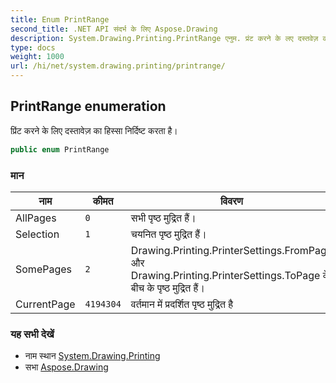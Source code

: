 ```yaml
---
title: Enum PrintRange
second_title: .NET API संदर्भ के लिए Aspose.Drawing
description: System.Drawing.Printing.PrintRange एनुम. प्रंट करने के लए दस्तवेज़ क हस्स नर्दष्ट करत है
type: docs
weight: 1000
url: /hi/net/system.drawing.printing/printrange/
---
```

## PrintRange enumeration

प्रिंट करने के लिए दस्तावेज़ का हिस्सा निर्दिष्ट करता है।

```csharp
public enum PrintRange
```

### मान

| नाम | कीमत | विवरण |
| --- | --- | --- |
| AllPages | `0` | सभी पृष्ठ मुद्रित हैं। |
| Selection | `1` | चयनित पृष्ठ मुद्रित हैं। |
| SomePages | `2` | Drawing.Printing.PrinterSettings.FromPage और Drawing.Printing.PrinterSettings.ToPage के बीच के पृष्ठ मुद्रित हैं। |
| CurrentPage | `4194304` | वर्तमान में प्रदर्शित पृष्ठ मुद्रित है |

### यह सभी देखें

* नाम स्थान [System.Drawing.Printing](../../system.drawing.printing/)
* सभा [Aspose.Drawing](../../)


